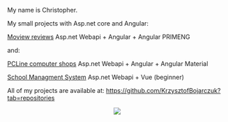 My name is Christopher.

My small projects with Asp.net core and Angular:

 [Moview reviews](https://github.com/KrzysztofBojarczuk/movie-reviews) Asp.net Webapi + Angular + Angular PRIMENG

and:

 [PCLine computer shops](https://github.com/KrzysztofBojarczuk/PCLine-computer-shops) Asp.net Webapi + Angular + Angular Material 

 [School Managment System](https://github.com/KrzysztofBojarczuk/SchoolManagmentSystem) Asp.net Webapi + Vue (beginner)

All of my projects are available at: https://github.com/KrzysztofBojarczuk?tab=repositories

<p align="center">
  <a href="https://skillicons.dev">
    <img src="https://skillicons.dev/icons?i=git,c#,.net,Asp.net,Angular,Typescript" />
  </a>
</p>
